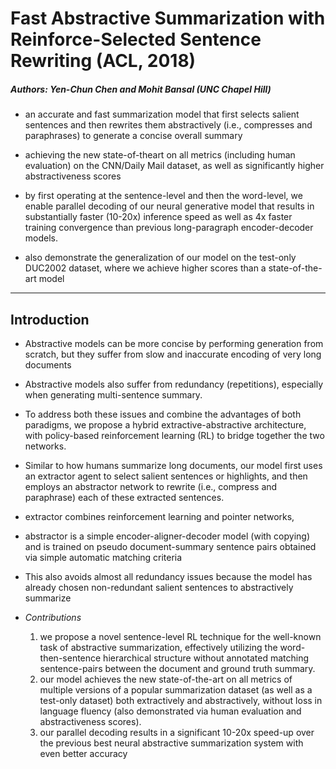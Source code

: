 # Fast Abstractive Summarization with Reinforce-Selected Sentence Rewriting (ACL, 2018)
##### Authors: Yen-Chun Chen and Mohit Bansal (UNC Chapel Hill)

- an accurate and
fast summarization model that first selects
salient sentences and then rewrites them
abstractively (i.e., compresses and paraphrases) to generate a concise overall summary

- achieving the new state-of-theart on all metrics (including human evaluation) on the CNN/Daily Mail dataset, as
well as significantly higher abstractiveness
scores

- by first operating at
the sentence-level and then the word-level,
we enable parallel decoding of our neural
generative model that results in substantially faster (10-20x) inference speed as
well as 4x faster training convergence than
previous long-paragraph encoder-decoder
models.

- also demonstrate the generalization of our model on the test-only DUC2002 dataset, where we achieve higher
scores than a state-of-the-art model

------

## Introduction
  - Abstractive models can be more concise
by performing generation from scratch, but they
suffer from slow and inaccurate encoding of very
long documents

  -  Abstractive models also suffer from redundancy (repetitions), especially when generating multi-sentence
summary.

  - To address both these issues and combine
the advantages of both paradigms, we propose a hybrid extractive-abstractive architecture,
with policy-based reinforcement learning (RL) to
bridge together the two networks.

  - Similar to how
humans summarize long documents, our model
first uses an extractor agent to select salient sentences or highlights, and then employs an abstractor network to rewrite (i.e., compress and paraphrase) each of these extracted sentences.

  - extractor
combines reinforcement learning and pointer networks, 

  - abstractor is a simple encoder-aligner-decoder model (with copying) and is trained on pseudo
document-summary sentence pairs obtained via
simple automatic matching criteria

  - This also avoids almost all redundancy issues because the model has already chosen non-redundant salient sentences to abstractively summarize
  
   - *Contributions*
     1.  we propose a novel sentence-level RL technique
for the well-known task of abstractive summarization, effectively utilizing the word-then-sentence
hierarchical structure without annotated matching sentence-pairs between the document and ground
truth summary.
      2. our model achieves the
new state-of-the-art on all metrics of multiple versions of a popular summarization dataset (as well
as a test-only dataset) both extractively and abstractively, without loss in language fluency (also
demonstrated via human evaluation and abstractiveness scores).
      3. our parallel decoding results in a significant 10-20x speed-up over the previous best neural abstractive summarization system with even better accuracy
